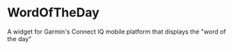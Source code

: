 # WordOfTheDay
A widget for Garmin's Connect IQ mobile platform that displays the "word of the day"
